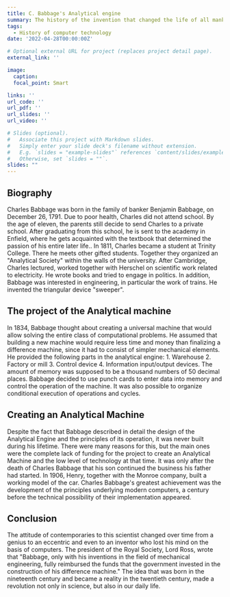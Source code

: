 ```yaml
---
title: C. Babbage's Analytical engine
summary: The history of the invention that changed the life of all mankind.
tags:
  - History of computer technology
date: '2022-04-28T00:00:00Z'

# Optional external URL for project (replaces project detail page).
external_link: ''

image:
  caption: 
  focal_point: Smart

links: ''
url_code: ''
url_pdf: ''
url_slides: ''
url_video: ''

# Slides (optional).
#   Associate this project with Markdown slides.
#   Simply enter your slide deck's filename without extension.
#   E.g. `slides = "example-slides"` references `content/slides/example-slides.md`.
#   Otherwise, set `slides = ""`.
slides: ""
---
```


## Biography

Charles Babbage was born in the family of banker Benjamin Babbage, on December 26, 1791. Due to poor health, Charles did not attend school. By the age of eleven, the parents still decide to send Charles to a private school. After graduating from this school, he is sent to the academy in Enfield, where he gets acquainted with the textbook that determined the passion of his entire later life.. In 1811, Charles became a student at Trinity College. There he meets other gifted students. Together they organized an "Analytical Society" within the walls of the university. After Cambridge, Charles lectured, worked together with Herschel on scientific work related to electricity. He wrote books and tried to engage in politics. In addition, Babbage was interested in engineering, in particular the work of trains. He invented the triangular device "sweeper".

## The project of the Analytical machine

In 1834, Babbage thought about creating a universal machine that would allow solving the entire class of computational problems. He assumed that building a new machine would require less time and money than finalizing a difference machine, since it had to consist of simpler mechanical elements. He provided the following parts in the analytical engine: 1. Warehouse 2. Factory or mill 3. Control device 4. Information input/output devices. The amount of memory was supposed to be a thousand numbers of 50 decimal places. Babbage decided to use punch cards to enter data into memory and control the operation of the machine. It was also possible to organize conditional execution of operations and cycles.

## Creating an Analytical Machine

Despite the fact that Babbage described in detail the design of the Analytical Engine and the principles of its operation, it was never built during his lifetime. There were many reasons for this, but the main ones were the complete lack of funding for the project to create an Analytical Machine and the low level of technology at that time. It was only after the death of Charles Babbage that his son continued the business his father had started. In 1906, Henry, together with the Monroe company, built a working model of the car. Charles Babbage's greatest achievement was the development of the principles underlying modern computers, a century before the technical possibility of their implementation appeared.

## Conclusion

The attitude of contemporaries to this scientist changed over time from a genius to an eccentric and even to an inventor who lost his mind on the basis of computers. The president of the Royal Society, Lord Ross, wrote that "Babbage, only with his inventions in the field of mechanical engineering, fully reimbursed the funds that the government invested in the construction of his difference machine." The idea that was born in the nineteenth century and became a reality in the twentieth century, made a revolution not only in science, but also in our daily life.

